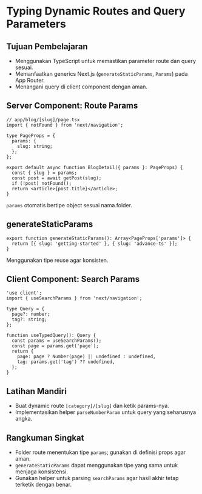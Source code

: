 # Typing Dynamic Routes and Query Parameters

## Tujuan Pembelajaran
- Menggunakan TypeScript untuk memastikan parameter route dan query sesuai.
- Memanfaatkan generics Next.js (`generateStaticParams`, `Params`) pada App Router.
- Menangani query di client component dengan aman.

## Server Component: Route Params
```tsx
// app/blog/[slug]/page.tsx
import { notFound } from 'next/navigation';

type PageProps = {
  params: {
    slug: string;
  };
};

export default async function BlogDetail({ params }: PageProps) {
  const { slug } = params;
  const post = await getPost(slug);
  if (!post) notFound();
  return <article>{post.title}</article>;
}
```
`params` otomatis bertipe object sesuai nama folder.

## generateStaticParams
```tsx
export function generateStaticParams(): Array<PageProps['params']> {
  return [{ slug: 'getting-started' }, { slug: 'advance-ts' }];
}
```
Menggunakan tipe reuse agar konsisten.

## Client Component: Search Params
```tsx
'use client';
import { useSearchParams } from 'next/navigation';

type Query = {
  page?: number;
  tag?: string;
};

function useTypedQuery(): Query {
  const params = useSearchParams();
  const page = params.get('page');
  return {
    page: page ? Number(page) || undefined : undefined,
    tag: params.get('tag') ?? undefined,
  };
}
```

## Latihan Mandiri
- Buat dynamic route `[category]/[slug]` dan ketik params-nya.
- Implementasikan helper `parseNumberParam` untuk query yang seharusnya angka.

## Rangkuman Singkat
- Folder route menentukan tipe `params`; gunakan di definisi props agar aman.
- `generateStaticParams` dapat menggunakan tipe yang sama untuk menjaga konsistensi.
- Gunakan helper untuk parsing `searchParams` agar hasil akhir tetap terketik dengan benar.
